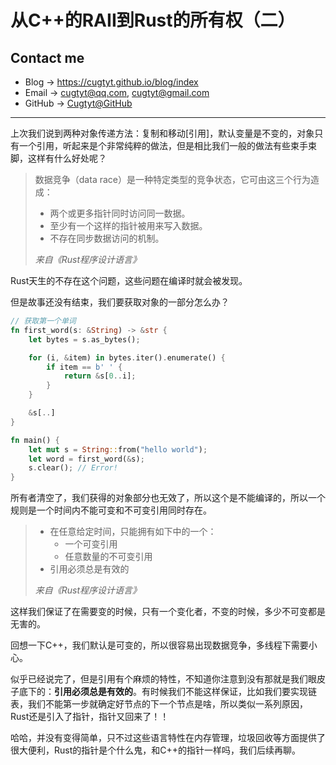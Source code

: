 # 从C++的RAII到Rust的所有权（二）

## Contact me

* Blog -> <https://cugtyt.github.io/blog/index>
* Email -> <cugtyt@qq.com>, <cugtyt@gmail.com>
* GitHub -> [Cugtyt@GitHub](https://github.com/Cugtyt)

---

上次我们说到两种对象传递方法：复制和移动[引用]，默认变量是不变的，对象只有一个引用，听起来是个非常纯粹的做法，但是相比我们一般的做法有些束手束脚，这样有什么好处呢？

> 数据竞争（data race）是一种特定类型的竞争状态，它可由这三个行为造成：
> - 两个或更多指针同时访问同一数据。
> - 至少有一个这样的指针被用来写入数据。
> - 不存在同步数据访问的机制。
>
> *来自《Rust程序设计语言》*

Rust天生的不存在这个问题，这些问题在编译时就会被发现。

但是故事还没有结束，我们要获取对象的一部分怎么办？

``` rust
// 获取第一个单词
fn first_word(s: &String) -> &str {
    let bytes = s.as_bytes();

    for (i, &item) in bytes.iter().enumerate() {
        if item == b' ' {
            return &s[0..i];
        }
    }

    &s[..]
}

fn main() {
    let mut s = String::from("hello world");
    let word = first_word(&s);
    s.clear(); // Error!
}
```

所有者清空了，我们获得的对象部分也无效了，所以这个是不能编译的，所以一个规则是一个时间内不能可变和不可变引用同时存在。

> * 在任意给定时间，只能拥有如下中的一个：
>   + 一个可变引用
>   + 任意数量的不可变引用
> * 引用必须总是有效的
>
> *来自《Rust程序设计语言》*

这样我们保证了在需要变的时候，只有一个变化者，不变的时候，多少不可变都是无害的。

回想一下C++，我们默认是可变的，所以很容易出现数据竞争，多线程下需要小心。

似乎已经说完了，但是引用有个麻烦的特性，不知道你注意到没有那就是我们眼皮子底下的：**引用必须总是有效的**。有时候我们不能这样保证，比如我们要实现链表，我们不能第一步就确定好节点的下一个节点是啥，所以类似一系列原因，Rust还是引入了指针，指针又回来了！！

哈哈，并没有变得简单，只不过这些语言特性在内存管理，垃圾回收等方面提供了很大便利，Rust的指针是个什么鬼，和C++的指针一样吗，我们后续再聊。